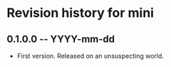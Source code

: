 # Revision history for mini

## 0.1.0.0  -- YYYY-mm-dd

* First version. Released on an unsuspecting world.
